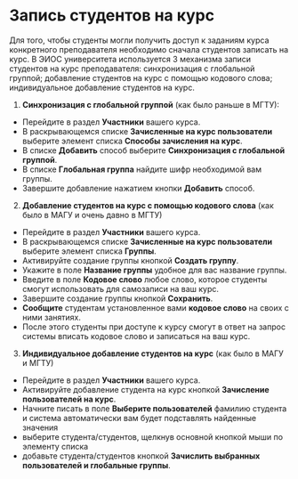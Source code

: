 # Запись студентов на курс

Для того, чтобы студенты могли получить доступ к заданиям курса конкретного преподавателя необходимо сначала студентов записать на курс. В ЭИОС университета используется 3 механизма записи студентов на курс преподавателя: синхронизация с глобальной группой; добавление студентов на курс с помощью кодового слова; индивидуальное добавление студентов на курс.

1. **Синхронизация с глобальной группой** (как было раньше в МГТУ):

- Перейдите в раздел **Участники** вашего курса.
- В раскрывающемся списке **Зачисленные на курс пользователи** выберите элемент списка **Способы зачисления на курс**. 
- В списке **Добавить** способ выберите **Синхронизация с глобальной группой**. 
- В списке **Глобальная группа** найдите шифр необходимой вам группы. 
- Завершите добавление нажатием кнопки **Добавить** способ.

2.  **Добавление студентов на курс с помощью кодового слова** (как было в МАГУ и очень давно в МГТУ)

- Перейдите в раздел **Участники** вашего курса.
- В раскрывающемся списке **Зачисленные на курс пользователи** выберите элемент списка **Группы**. 
- Активируйте создание группы кнопкой **Создать группу**. 
- Укажите в поле **Название группы** удобное для вас название группы. 
- Введите в поле **Кодовое слово** любое слово, которое студенты смогут использовать для самозаписи на ваш курс. 
- Завершите создание группы кнопкой **Сохранить**.
- **Сообщите** студентам установленное вами **кодовое слово** на своих с ними занятиях. 
- После этого студенты при доступе к курсу смогут в ответ на запрос системы вписать кодовое слово и записаться на ваш курс.

3. **Индивидуальное добавление студентов на курс** (как было в МАГУ и  МГТУ)

- Перейдите в раздел **Участники** вашего курса.
- Активируйте добавление студента на курс кнопкой **Зачисление пользователей на курс**. 
- Начните писать в поле  **Выберите пользователей** фамилию студента и система автоматически вам будет подставлять найденные значения 
- выберите студента/студентов, щелкнув основной кнопкой мыши по элементу списка 
- добавьте студента/студентов кнопкой **Зачислить выбранных пользователей и глобальные группы**.